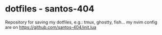# dotfiles - santos-404

Repository for saving my dotfiles, e.g.: tmux, ghostty, fish... my nvim config are on https://github.com/santos-404/init.lua
